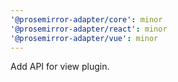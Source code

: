 ```yaml
---
'@prosemirror-adapter/core': minor
'@prosemirror-adapter/react': minor
'@prosemirror-adapter/vue': minor
---
```


Add API for view plugin.

